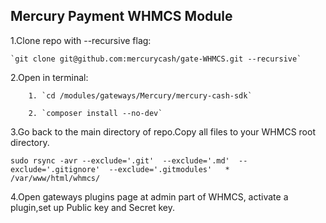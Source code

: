 ## Mercury Payment WHMCS Module

 1.Clone repo with --recursive flag:
 
    `git clone git@github.com:mercurycash/gate-WHMCS.git --recursive`
      
2.Open in terminal:

        1. `cd /modules/gateways/Mercury/mercury-cash-sdk` 

        2. `composer install --no-dev`
        
3.Go back to the main directory of repo.Copy all files to your WHMСS root directory.
        
    sudo rsync -avr --exclude='.git'  --exclude='.md'  --exclude='.gitignore'  --exclude='.gitmodules'   *  /var/www/html/whmcs/

        
 4.Open gateways plugins page at admin part of WHMCS, activate a plugin,set up Public key and Secret key.